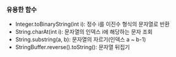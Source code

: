 ### 유용한 함수
- Integer.toBinaryString(int i): 정수 i를 이진수 형식의 문자열로 반환
- String.charAt(int i): 문자열의 인덱스 i에 해당하는 문자 조회
- String.substring(a, b): 문자열의 자르기(인덱스 a ~ b-1)
- StringBuffer.reverse().toString(): 문자열 뒤집기
